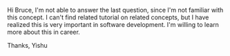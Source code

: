 Hi Bruce,
I'm not able to answer the last question, since I'm not familiar with this concept.
I can't find related tutorial on related concepts, but I have realized this is
very important in software development. I'm willing to learn more about this in career.

Thanks,
Yishu
